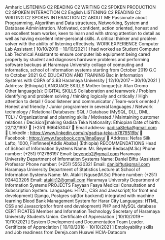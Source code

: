 Amharic 
LISTENING C2 READING C2 WRITING C2
SPOKEN PRODUCTION C2 SPOKEN INTERACTION C2
English 
LISTENING C2 READING C2 WRITING C2
SPOKEN INTERACTION C2
ABOUT ME
Passionate about Programming, Algorithm and Data structures, Networking, System and Database
Administration. Motivated, confident, action oriented, honest and an excellent team worker, keen to learn and
with strong attention to detail as well as having excellent inter-personal skills. A critical thinker and problem
solver with the ability of listening effectively.
WORK EXPERIENCE
Computer Lab Assistant 
[ 10/10/2019 – 10/10/2021 ] 
I had worked as Student Computer Lab Technical Assistant to ensure computer lab equipment being cared
properly by student and diagnoses hardware problems and performing software backups at Haramaya University
collage of computing and informatics, school of information systems starting from October 2019 G.C to October
2021 G.C
EDUCATION AND TRAINING
Bsc in Information Systems with CGPA of 3.93 
Haramaya University [ 12/10/2017 – 30/10/2021 ] 
Address: (Ethiopia) 
LANGUAGE SKILLS 
Mother tongue(s): Afan Oromo
Other language(s): 
DIGITAL SKILLS 
Collaboration and teamwork / Problem identifying and problem solving / thinking logically and critically / High
attention to detail / Good listener and communicator / Team-work oriented / Honest and friendly / Junior
programmer in several languages / Network technology / Relational Databases: SQL / Database (MySQL, DLL,
DML, TCL) / Organizational and planning skills / Motivated / Maintaining customer relations / Decisionmaking 
Gadisa Teka 
Nationality: Ethiopian 
Date of birth: 22/12/1997 
 (+251) 966453047 
 Email address: gadisa8teka@gmail.com
 LinkedIn : https://www.linkedin.com/in/gadisa-teka-b7879519b/
 Facebook : https://www.facebook.com/ilma8ayu/
 Address: Nefas Silk Lafto, 1000, Finfinnee[Addis Ababa] (Ethiopia) 
RECOMMENDATIONS 
Head of School of Information Systems 
Name: Mr. Beyene Bedasa(M.Sc) 
Phone number: (+251) 912786197 
Email: beyeneb2@gmail.com
Haramaya University Department of Information Systems
Name: Daniel Biftu (Assistant Professor 
Phone number: (+251) 55530321 
Email: danibiftu@gmail.com
Haramaya University Department of Statistics
Lecture at School of Information Systems 
Name: Mr. Ataklit Nguse(M.Sc) 
Phone number: (+251) 924423205 
Email: ataklit12@gmail.com
Haramaya University Department of Information Systems
PROJECTS 
Fayyaan Faaya Medical Consultation and Subscription System. 
Languages: HTML, CSS and Javascript( for front end development) Django, Postgres sql(for backend) integrated
with machine learning
Blood Bank Management System for Harar City 
Languages: HTML, CSS and Javascript(for front end development) PHP and MySQL database
CERTIFICATES 
Member and Information Technology Secretary of Haramaya University Students Union.
Certificate of Appreciation 
[ 10/10/2019 – 10/10/2021 ] 
System Development and Documentation Team Leader. Certificate of Appreciation 
[ 10/10/2018 – 10/10/2021 ] 
Employability skills and Job readiness from Dereja.com 
Huawei HCIA-Datacom 
